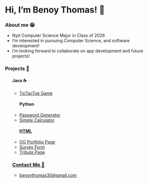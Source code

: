 <!DOCTYPE html>
<main>
  <h1>Hi, I’m Benoy Thomas! 👋 </h1>
  
  <h3>About me 😁</h3>
  <p>
    <ul>
      <li>Nyit Computer Science Major in Class of 2026 </li>
      <li>I’m interested in pursuing Computer Science, and software development!</li>
      <li>I’m looking forward to collaborate on app development and future projects!</li>
    </ul>
  </p>
  
  <h3>Projects 📂</h3>
    <ul>
      <h4>Java ☕️</h4>
        <ul>
          <li><a href="https://github.com/bthoma31/CompSciPortfolio/blob/main/TicTacToe.java">TicTacToe Game</a></li>
        </ul>
      <ul>
        <h4>Python</h4>
        <li><a href="https://github.com/bthoma31/CompSciPortfolio/blob/main/Password%20Genertor.py">Password Generator</li>
          <li><a href="https://github.com/bthoma31/CompSciPortfolio/blob/main/Calculator.py">Simple Calculator</li>
    </ul>
            <ul>
              <h4>HTML</h4>
              <li><a href="https://github.com/bthoma31/CompSciPortfolio/blob/main/build-a-personal-portfolio-webpage.txt">OG Portfolio Page</li>
                <li><a href="https://github.com/bthoma31/CompSciPortfolio/blob/main/build-a-survey-form.txt">Survey Form</li>
                  <li><a href="https://github.com/bthoma31/CompSciPortfolio/blob/main/build-a-tribute-page.txt">Tribute Page</li>
    </ul>
    <h3>Contact Me 🤳</h3>
    <p>
    <ul>
      <li> benoythomas30@gmail.com </li>
    </ul>
    </p>

</main>
</html>
